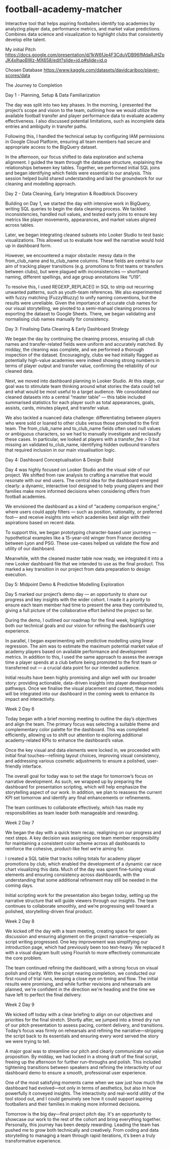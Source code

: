 # football-academy-matcher
Interactive tool that helps aspiring footballers identify top academies by analyzing player data, performance metrics, and market value predictions. Combines data science and visualization to highlight clubs that consistently develop elite talent.

My initial Pitch
https://docs.google.com/presentation/d/1kW6fJe4F3CduVDB96fMdaRJHZpJK4xlhaoBWz-MX658/edit?slide=id.p#slide=id.p

Chosen Database
https://www.kaggle.com/datasets/davidcariboo/player-scores/data

The Journey to Completion


Day 1 - Planning, Setup & Data Familiarization 

The day was split into two key phases. In the morning, I presented the project’s scope and vision to the team, outlining how we would utilize the available football transfer and player performance data to evaluate academy effectiveness. I also discussed potential limitations, such as incomplete data entries and ambiguity in transfer paths. 

Following this, I handled the technical setup by configuring IAM permissions in Google Cloud Platform, ensuring all team members had secure and appropriate access to the BigQuery dataset. 

In the afternoon, our focus shifted to data exploration and schema alignment. I guided the team through the database structure, explaining the relationships between key tables. Together, we performed initial SQL joins and began identifying which fields were essential to our analysis. This session helped build shared understanding and laid the groundwork for our cleaning and modelling approach. 


Day 2 - Data Cleaning, Early Integration & Roadblock Discovery 

Building on Day 1, we started the day with intensive work in BigQuery, writing SQL queries to begin the data cleaning process. We tackled inconsistencies, handled null values, and tested early joins to ensure key metrics like player movements, appearances, and market values aligned across tables. 

Later, we began integrating cleaned subsets into Looker Studio to test basic visualizations. This allowed us to evaluate how well the narrative would hold up in dashboard form. 

However, we encountered a major obstacle: messy data in the from_club_name and to_club_name columns. These fields are central to our aim of tracking player transitions (e.g. promotions to first teams or transfers between clubs), but were plagued with inconsistencies — shorthand naming, different spellings, and age group annotations like “U19”. 

To resolve this, I used REGEXP_REPLACE() in SQL to strip out recurring unwanted patterns, such as youth-team references. We also experimented with fuzzy matching (FuzzyWuzzy) to unify naming conventions, but the results were unreliable. Given the importance of accurate club names for our visual storytelling, we pivoted to a semi-manual cleaning process by exporting the dataset to Google Sheets. There, we began validating and normalising club names manually for consistency. 


Day 3: Finalising Data Cleaning & Early Dashboard Strategy 

We began the day by continuing the cleaning process, ensuring all club names and transfer-related fields were uniform and accurately matched. By midday, the cleaning was complete, and we performed a thorough inspection of the dataset. Encouragingly, clubs we had initially flagged as potentially high-value academies were indeed showing strong numbers in terms of player output and transfer value, confirming the reliability of our cleaned data. 

Next, we moved into dashboard planning in Looker Studio. At this stage, our goal was to stimulate team thinking around what stories the data could tell and what would be most useful to a target audience. We consolidated our cleaned datasets into a central “master table” — this table included summarised statistics for each player such as total appearances, goals, assists, cards, minutes played, and transfer value. 

We also tackled a nuanced data challenge: differentiating between players who were sold or loaned to other clubs versus those promoted to the first team. The from_club_name and to_club_name fields often used null values or ambiguous characters, so we had to manually investigate and reclassify these cases. In particular, we looked at players with a transfer_fee > 0 but missing an validated to_club_name, identifying hidden outbound transfers that required inclusion in our main visualisation logic. 


Day 4: Dashboard Conceptualisation & Design Build 

Day 4 was highly focused on Looker Studio and the visual side of our project. We shifted from raw analysis to crafting a narrative that would resonate with our end users. The central idea for the dashboard emerged clearly: a dynamic, interactive tool designed to help young players and their families make more informed decisions when considering offers from football academies. 

We envisioned the dashboard as a kind of “academy comparison engine,” where users could apply filters — such as position, nationality, or preferred foot— and receive insights into which academies best align with their aspirations based on recent data. 

To support this, we began prototyping character-based user journeys — hypothetical examples like a 15-year-old winger from France deciding between Lyon and PSG. These use-cases helped us validate the flow and utility of our dashboard. 

Meanwhile, with the cleaned master table now ready, we integrated it into a new Looker dashboard file that we intended to use as the final product. This marked a key transition in our project from data preparation to design execution. 

 

Day 5: Midpoint Demo & Predictive Modelling Exploration 

Day 5 marked our project’s demo day — an opportunity to share our progress and key insights with the wider cohort. I made it a priority to ensure each team member had time to present the area they contributed to, giving a full picture of the collaborative effort behind the project so far. 

During the demo, I outlined our roadmap for the final week, highlighting both our technical goals and our vision for refining the dashboard’s user experience. 

In parallel, I began experimenting with predictive modelling using linear regression. The aim was to estimate the maximum potential market value of academy players based on available performance and development metrics. In addition to this, I used the same approach to assess the average time a player spends at a club before being promoted to the first team or transferred out — a crucial data point for our intended audience. 

Initial results have been highly promising and align well with our broader story: providing actionable, data-driven insights into player development pathways. Once we finalise the visual placement and context, these models will be integrated into our dashboard in the coming week to enhance its impact and interactivity. 

 

Week 2 Day 6 

Today began with a brief morning meeting to outline the day’s objectives and align the team. The primary focus was selecting a suitable theme and complementary color palette for the dashboard. This was completed efficiently, allowing us to shift our attention to exploring additional academy-related KPIs to enhance the dashboard’s value. 

Once the key visual and data elements were locked in, we proceeded with initial final touches—refining layout choices, improving visual consistency, and addressing various cosmetic adjustments to ensure a polished, user-friendly interface. 

The overall goal for today was to set the stage for tomorrow’s focus on narrative development. As such, we wrapped up by preparing the dashboard for presentation scripting, which will help emphasize the storytelling aspect of our work. In addition, we plan to reassess the current KPI set tomorrow and identify any final enhancements or refinements. 

The team continues to collaborate effectively, which has made my responsibilities as team leader both manageable and rewarding. 

 

Week 2 Day 7 

We began the day with a quick team recap, realigning on our progress and next steps. A key decision was assigning one team member responsibility for maintaining a consistent color scheme across all dashboards to reinforce the cohesive, product-like feel we’re aiming for. 

I created a SQL table that tracks rolling totals for academy player promotions by club, which enabled the development of a dynamic car race chart visualizing this data. Much of the day was spent fine-tuning visual elements and ensuring consistency across dashboards, with the understanding that some additional refinement may still be needed in the coming days. 

Initial scripting work for the presentation also began today, setting up the narrative structure that will guide viewers through our insights. The team continues to collaborate smoothly, and we’re progressing well toward a polished, storytelling-driven final product. 

 

Week 2 Day 8 

We kicked off the day with a team meeting, creating space for open discussion and ensuring alignment on the project narrative—especially as script writing progressed. One key improvement was simplifying our introduction page, which had previously been too text-heavy. We replaced it with a visual diagram built using Flourish to more effectively communicate the core problem. 

The team continued refining the dashboard, with a strong focus on visual polish and clarity. With the script nearing completion, we conducted our first round of trial runs, keeping a close eye on timing and flow. The initial results were promising, and while further revisions and rehearsals are planned, we're confident in the direction we're heading and the time we have left to perfect the final delivery. 


Week 2 Day 9 

We kicked off today with a clear briefing to align on our objectives and priorities for the final stretch. Shortly after, we jumped into a timed dry run of our pitch presentation to assess pacing, content delivery, and transitions. Today’s focus was firmly on rehearsals and refining the narrative—stripping the script back to its essentials and ensuring every word served the story we were trying to tell. 

A major goal was to streamline our pitch and clearly communicate our value proposition. By midday, we had locked in a strong draft of the final script, freeing up the afternoon for further run-throughs and polish. This included tightening transitions between speakers and refining the interactivity of our dashboard demo to ensure a smooth, professional user experience. 

One of the most satisfying moments came when we saw just how much the dashboard had evolved—not only in terms of aesthetics, but also in how powerfully it conveyed insights. The interactivity and real-world utility of the tool stood out, and I could genuinely see how it could support aspiring footballers and their families in making more informed decisions. 

Tomorrow is the big day—final project pitch day. It's an opportunity to showcase our work to the rest of the cohort and bring everything together. Personally, this journey has been deeply rewarding. Leading the team has pushed me to grow both technically and creatively. From coding and data storytelling to managing a team through rapid iterations, it’s been a truly transformative experience. 
